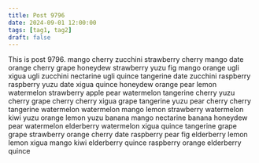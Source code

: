 ```yaml
---
title: Post 9796
date: 2024-09-01 12:00:00
tags: [tag1, tag2]
draft: false
---
```

This is post 9796.
mango
cherry
zucchini
strawberry
cherry
mango
date
orange
cherry
grape
honeydew
strawberry
yuzu
fig
mango
orange
ugli
xigua
ugli
zucchini
nectarine
ugli
quince
tangerine
date
zucchini
raspberry
raspberry
yuzu
date
xigua
quince
honeydew
orange
pear
lemon
watermelon
strawberry
apple
pear
watermelon
tangerine
cherry
yuzu
cherry
grape
cherry
cherry
xigua
grape
tangerine
yuzu
pear
cherry
cherry
tangerine
watermelon
watermelon
mango
lemon
strawberry
watermelon
kiwi
yuzu
orange
lemon
yuzu
banana
mango
nectarine
banana
honeydew
pear
watermelon
elderberry
watermelon
xigua
quince
tangerine
grape
grape
strawberry
orange
cherry
date
raspberry
pear
fig
elderberry
lemon
lemon
xigua
mango
kiwi
elderberry
quince
raspberry
orange
elderberry
quince
